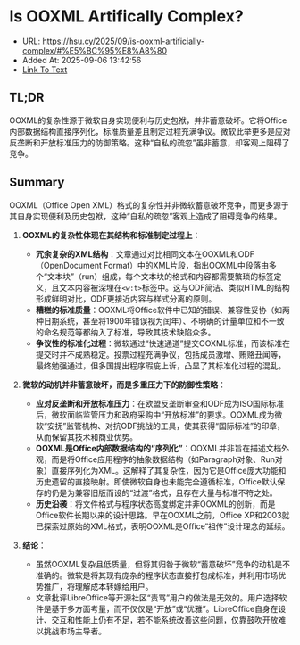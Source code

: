 # Is OOXML Artifically Complex?
- URL: https://hsu.cy/2025/09/is-ooxml-artificially-complex/#%E5%BC%95%E8%A8%80
- Added At: 2025-09-06 13:42:56
- [Link To Text](2025-09-06-is-ooxml-artifically-complex_raw.md)

## TL;DR
OOXML的复杂性源于微软自身实现便利与历史包袱，并非蓄意破坏。它将Office内部数据结构直接序列化，标准质量差且制定过程充满争议。微软此举更多是应对反垄断和开放标准压力的防御策略。这种“自私的疏忽”虽非蓄意，却客观上阻碍了竞争。

## Summary
OOXML（Office Open XML）格式的复杂性并非微软蓄意破坏竞争，而更多源于其自身实现便利及历史包袱，这种“自私的疏忽”客观上造成了阻碍竞争的结果。

1.  **OOXML的复杂性体现在其结构和标准制定过程上**：
    *   **冗余复杂的XML结构**：文章通过对比相同文本在OOXML和ODF（OpenDocument Format）中的XML片段，指出OOXML中段落由多个“文本块”（run）组成，每个文本块的格式和内容都需要繁琐的标签定义，且文本内容被深埋在`<w:t>`标签中。这与ODF简洁、类似HTML的结构形成鲜明对比，ODF更接近内容与样式分离的原则。
    *   **糟糕的标准质量**：OOXML将Office软件中已知的错误、兼容性妥协（如两种日期系统，甚至将1900年错误视为闰年）、不明确的计量单位和不一致的命名规范等都纳入了标准，导致其技术缺陷众多。
    *   **争议性的标准化过程**：微软通过“快速通道”提交OOXML标准，而该标准在提交时并不成熟稳定。投票过程充满争议，包括成员激增、贿赂丑闻等，最终勉强通过，但多国提出程序瑕疵上诉，凸显了其标准化过程的混乱。

2.  **微软的动机并非蓄意破坏，而是多重压力下的防御性策略**：
    *   **应对反垄断和开放标准压力**：在欧盟反垄断审查和ODF成为ISO国际标准后，微软面临监管压力和政府采购中“开放标准”的要求。OOXML成为微软“安抚”监管机构、对抗ODF挑战的工具，使其获得“国际标准”的印章，从而保留其技术和商业优势。
    *   **OOXML是Office内部数据结构的“序列化”**：OOXML并非旨在描述文档外观，而是将Office应用程序的抽象数据结构（如Paragraph对象、Run对象）直接序列化为XML。这解释了其复杂性，因为它是Office庞大功能和历史遗留的直接映射。即使微软自身也未能完全遵循标准，Office默认保存的仍是为兼容旧版而设的“过渡”格式，且存在大量与标准不符之处。
    *   **历史沿袭**：将文件格式与程序状态高度绑定并非OOXML的创新，而是Office软件长期以来的设计思路。早在OOXML之前，Office XP和2003就已探索过原始的XML格式，表明OOXML是Office“祖传”设计理念的延续。

3.  **结论**：
    *   虽然OOXML复杂且低质量，但将其归咎于微软“蓄意破坏”竞争的动机是不准确的。微软是将其现有庞杂的程序状态直接打包成标准，并利用市场优势推广，将理解成本转嫁给用户。
    *   文章批评LibreOffice等开源社区“责骂”用户的做法是无效的。用户选择软件是基于多方面考量，而不仅仅是“开放”或“优雅”。LibreOffice自身在设计、交互和性能上仍有不足，若不能系统改善这些问题，仅靠鼓吹开放难以挑战市场主导者。
